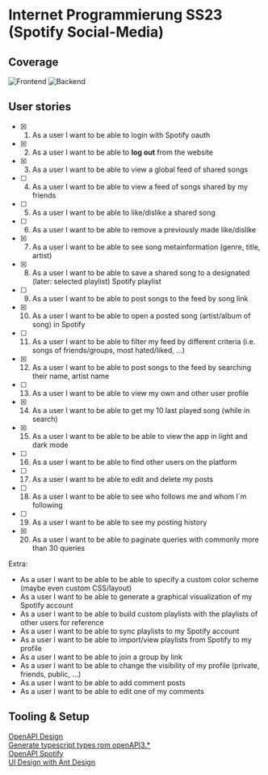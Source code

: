 # Internet Programmierung SS23 (Spotify Social-Media)

## Coverage
![Frontend](https://github.com/HfT-Projektteam/ip2/blob/frontend/badges/badges/coverage-lines.svg)
![Backend](https://github.com/HfT-Projektteam/ip2/blob/backend/badges/badges/coverage-lines.svg)

## User stories

- [x] 01. As a user I want to be able to login with Spotify oauth
- [x] 02. As a user I want to be able to **log out** from the website 
- [x] 03. As a user I want to be able to view a global feed of shared songs
- [ ] 04. As a user I want to be able to view a feed of songs shared by my friends
- [ ] 05. As a user I want to be able to like/dislike a shared song
- [ ] 06. As a user I want to be able to remove a previously made like/dislike
- [x] 07. As a user I want to be able to see song metainformation (genre, title, artist)
- [x] 08. As a user I want to be able to save a shared song to a designated (later: selected playlist) Spotify playlist
- [ ] 09. As a user I want to be able to post songs to the feed by song link
- [x] 10. As a user I want to be able to open a posted song (artist/album of song) in Spotify
- [ ] 11. As a user I want to be able to filter my feed by different criteria (i.e. songs of friends/groups, most hated/liked, ...)
- [x] 12. As a user I want to be able to post songs to the feed by searching their name, artist name
- [ ] 13. As a user I want to be able to view my own and other user profile
- [x] 14. As a user I want to be able to get my 10 last played song (while in search)
- [x] 15. As a user I want to be able to be able to view the app in light and dark mode
- [ ] 16. As a user I want to be able to find other users on the platform
- [ ] 17. As a user I want to be able to edit and delete my posts
- [ ] 18. As a user I want to be able to see who follows me and whom I´m following
- [ ] 19. As a user I want to be able to see my posting history
- [x] 20. As a user I want to be able to paginate queries with commonly more than 30 queries

Extra:

- As a user I want to be able to be able to specify a custom color scheme (maybe even custom CSS/layout)
- As a user I want to be able to generate a graphical visualization of my Spotify account
- As a user I want to be able to build custom playlists with the playlists of other users for reference
- As a user I want to be able to sync playlists to my Spotify account
- As a user I want to be able to import/view playlists from Spotify to my profile
- As a user I want to be able to join a group by link
- As a user I want to be able to change the visibility of my profile (private, friends, public, ...)
- As a user I want to be able to add comment posts
- As a user I want to be able to edit one of my comments

## Tooling & Setup

[OpenAPI Design](https://stoplight.io/studio) \
[Generate typescript types rom openAPI3.\*](https://github.com/drwpow/openapi-typescript) \
[OpenAPI Spotify](https://github.com/sonallux/spotify-web-api) \
[UI Design with Ant Design](https://ant.design/)
